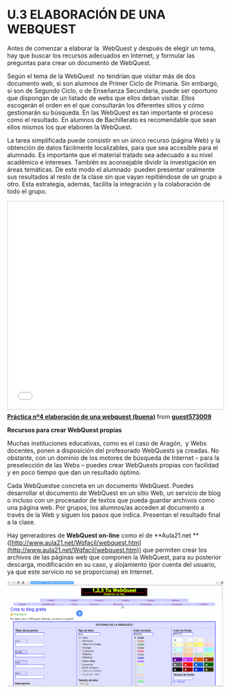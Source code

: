 # U.3 ELABORACIÓN DE UNA WEBQUEST

Antes de comenzar a elaborar la  WebQuest y después de elegir un tema, hay que buscar los recursos adecuados en Internet, y formular las preguntas para crear un documento de WebQuest.

Según el tema de la WebQuest  no tendrían que visitar más de dos documento web, si son alumnos de Primer Ciclo de Primaria. Sin embargo, si son de Segundo Ciclo, o de Enseñanza Secundaria, puede ser oportuno que dispongan de un listado de webs que ellos deban visitar. Ellos escogerán el orden en el que consultarán los diferentes sitios y cómo gestionarán su búsqueda. En las WebQuest es tan importante el proceso como el resultado. En alumnos de Bachillerato es recomendable que sean ellos mismos los que elaboren la WebQuest.

La tarea simplificada puede consistir en un único recurso (página Web) y la obtención de datos fácilmente localizables, para que sea accesible para el alumnado. Es importante que el material tratado sea adecuado a su nivel académico e intereses. También es aconsejable dividir la investigación en áreas temáticas. De este modo el alumnado  pueden presentar oralmente sus resultados al resto de la clase sin que vayan repitiéndose de un grupo a otro. Esta estrategia, además, facilita la integración y la colaboración de todo el grupo.

<iframe src="//www.slideshare.net/slideshow/embed_code/key/taGbnFxT8Ve3kN" width="595" height="485" frameborder="0" marginwidth="0" marginheight="0" scrolling="no" style="border:1px solid #CCC; border-width:1px; margin-bottom:5px; max-width: 100%;" allowfullscreen> </iframe> <div style="margin-bottom:5px"> <strong> <a href="//www.slideshare.net/guest573009/prctica-n4-elaboracin-de-una-webquest-buena" title="Práctica nº4 elaboración de una webquest (buena)" target="_blank">Práctica nº4 elaboración de una webquest (buena)</a> </strong> from <strong><a href="https://www.slideshare.net/guest573009" target="_blank">guest573009</a></strong> </div>

**Recursos para crear WebQuest propias**

Muchas instituciones educativas, como es el caso de Aragón,  y Webs docentes, ponen a disposición del profesorado WebQuests ya creadas. No obstante, con un dominio de los motores de búsqueda de Internet – para la preselección de las Webs – puedes crear WebQuests propias con facilidad y en poco tiempo que dan un resultado óptimo.

Cada WebQuestse concreta en un documento WebQuest. Puedes desarrollar el documento de WebQuest en un sitio Web, un servicio de blog o incluso con un procesador de textos que pueda guardar archivos como una página web. Por grupos, los alumnos/as acceden al documento a través de la Web y siguen los pasos que indica. Presentan el resultado final a la clase.

Hay generadores de **WebQuest on-line** como el de **Aula21.net **([http://www.aula21.net/Wqfacil/webquest.htm](http://www.aula21.net/Wqfacil/webquest.htm)) que permiten crear los archivos de las páginas web que componen la WebQuest, para su posterior descarga, modificación en su caso, y alojamiento (por cuenta del usuario, ya que este servicio no se proporciona) en Internet.


[![Aula21 generador de webquest](img/wq6.png "Aula21 generador de webquest")](http://www.aula21.net/Wqfacil/webquest.htm)


